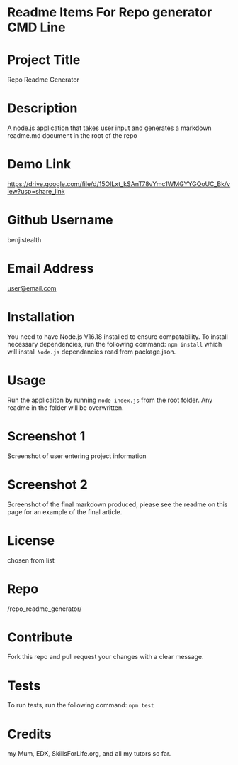 # Readme Items For Repo generator CMD Line


# Project Title
Repo Readme Generator

# Description
A node.js application that takes user input and generates a markdown readme.md document in the root of the repo

# Demo Link
https://drive.google.com/file/d/15OlLxt_kSAnT78vYmc1WMGYYGQoUC_Bk/view?usp=share_link

# Github Username
benjistealth

# Email Address
user@email.com

# Installation
You need to have Node.js V16.18 installed to ensure compatability. To install necessary dependencies, run the following command: `npm install` which will install `Node.js` dependancies read from package.json.

# Usage
Run the applicaiton by running `node index.js` from the root folder.  Any readme in the folder will be overwritten.

# Screenshot 1
Screenshot of user entering project information

# Screenshot 2
Screenshot of the final markdown produced, please see the readme on this page for an example of the final article.

# License
chosen from list

# Repo
/repo_readme_generator/

# Contribute
Fork this repo and pull request your changes with a clear message.

# Tests
To run tests, run the following command: `npm test`

# Credits
 my Mum, EDX, SkillsForLife.org, and all my tutors so far.

